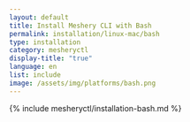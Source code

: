 ```yaml
---
layout: default
title: Install Meshery CLI with Bash
permalink: installation/linux-mac/bash
type: installation
category: mesheryctl
display-title: "true"
language: en
list: include
image: /assets/img/platforms/bash.png
---
```


{% include mesheryctl/installation-bash.md %}
